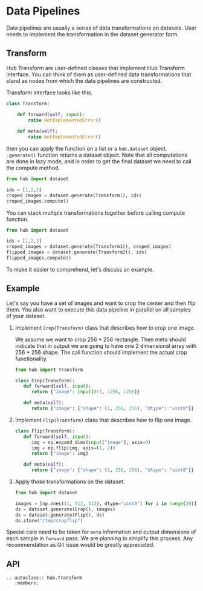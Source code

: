 # Data Pipelines

Data pipelines are usually a series of data transformations on datasets. User needs to implement the transformation in the dataset generator form. 

## Transform
Hub Transform are user-defined classes that implement Hub Transform interface. You can think of them as user-defined data transformations that stand as nodes from which the data pipelines are constructed.

Transform interface looks like this.
```python
class Transform:

    def forward(self, input):
        raise NotImplementedError()
​
    def meta(self):
        raise NotImplementedError()
```

then you can apply the function on a list or a `hub.dataset` object. `.generate()` function returns a dataset object. Note that all computations are done in lazy mode, and in order to get the final dataset we need to call the compute method. 

```python
from hub import dataset

ids = [1,2,3] 
croped_images = dataset.generate(Transform(), ids)
croped_images.compute()
```

You can stack multiple transformations together before calling compute function.

```python
from hub import dataset

ids = [1,2,3] 
croped_images = dataset.generate(Transform1(), croped_images)
flipped_images = dataset.generate(Transform2(), ids)
flipped_images.compute()
```

To make it easier to comprehend, let's discuss an example.

## Example

Let's say you have a set of images and want to crop the center and then flip them. You also want to execute this data pipeline in parallel on all samples of your dataset.

1. Implement `Crop(Transform)` class that describes how to crop one image.

   We assume we want to crop 256 * 256 rectangle. Then meta should indicate that in output we are going to have one 2 dimensional array with 256 * 256 shape. The call function should implement the actual crop functionality.

   ```python
   from hub import Transform

   class Crop(Transform):
      def forward(self, input):
         return {"image": input[0:1, :256, :256]}

      def meta(self):
         return {"image": {"shape": (1, 256, 256), "dtype": "uint8"}}
   ```

2. Implement `Flip(Transform)` class that describes how to flip one image.
   ```python
   class Flip(Transform):
      def forward(self, input):
         img = np.expand_dims(input["image"], axis=0)
         img = np.flip(img, axis=(1, 2))
         return {"image": img}

      def meta(self):
         return {"image": {"shape": (1, 256, 256), "dtype": "uint8"}}
   ```
3. Apply those transformations on the dataset. 
   ```python
   from hub import dataset

   images = [np.ones((1, 512, 512), dtype="uint8") for i in range(20)]
   ds = dataset.generate(Crop(), images)
   ds = dataset.generate(Flip(), ds)
   ds.store("/tmp/cropflip")
   ```

Special care need to be taken for `meta` information and output dimensions of each sample in `forward` pass. We are planning to simplify this process. Any recommendation as Git issue would be greatly appreciated. 

## API
```eval_rst
.. autoclass:: hub.Transform
   :members:
```